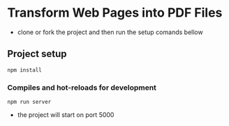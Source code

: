 # Transform Web Pages into PDF Files

- clone or fork the project and then run the setup comands bellow

## Project setup

```
npm install
```

### Compiles and hot-reloads for development

```
npm run server
```

- the project will start on port 5000
